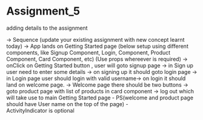 # Assignment_5
adding details to the assignment


-> Sequence
            (update your existing assignment with new concept learnt today)
            -> App lands on Getting Started page
            (below setup using different components, like Signup Component, Login, Component, Product Component, Card Component, etc)
            (Use props whereever is required)
            -> onClick on Getting Started button , user will goto signup page
            -> in Sign up user need to enter some details -> on signing up it should goto login page
            -> in Login page user should login with valid username-> on login it should land on welcome page.
            -> Welcome page there should be two buttons
                -> goto product page with list of products in card component
                -> log out which will take use to main Getting Started page
            - PS(welcome and product page should have User name on the top of the page)
                - ActivityIndicator is optional
